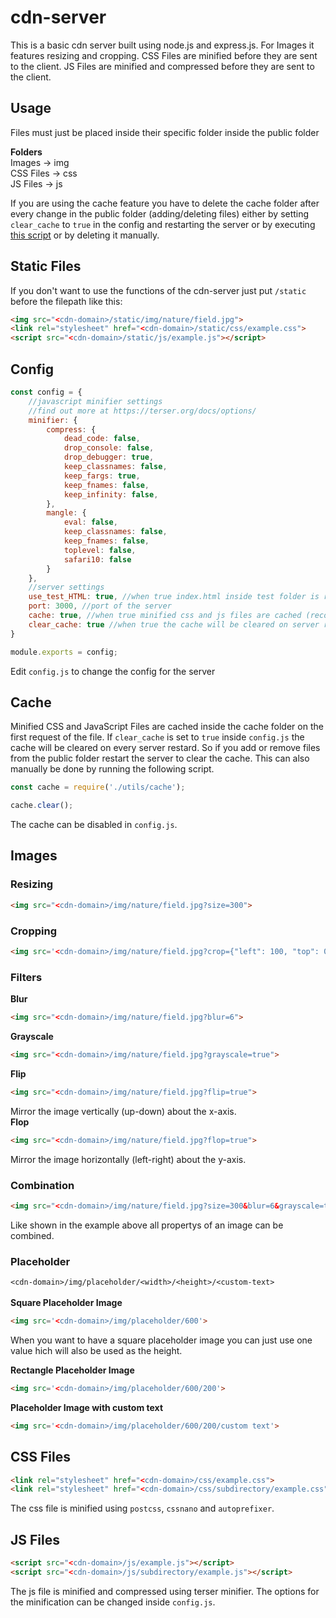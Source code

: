 # cdn-server
This is a basic cdn server built using node.js and express.js. For Images it features resizing and cropping. CSS Files are minified before they are sent to the client. JS Files are minified and compressed before they are sent to the client.

## Usage
Files must just be placed inside their specific folder inside the public folder

**Folders**<br />
Images -> img<br />
CSS Files -> css<br />
JS Files -> js<br />

If you are using the cache feature you have to delete the cache folder after every change in the public folder (adding/deleting files) either by setting `clear_cache` to `true` in the config and restarting the server or by executing [this script](#cache) or by deleting it manually.

## Static Files
If you don't want to use the functions of the cdn-server just put `/static` before the filepath like this:
```html
<img src="<cdn-domain>/static/img/nature/field.jpg">
<link rel="stylesheet" href="<cdn-domain>/static/css/example.css">
<script src="<cdn-domain>/static/js/example.js"></script>
```

## Config
```javascript
const config = {
    //javascript minifier settings
    //find out more at https://terser.org/docs/options/
    minifier: {
        compress: {
            dead_code: false,
            drop_console: false,
            drop_debugger: true,
            keep_classnames: false,
            keep_fargs: true,
            keep_fnames: false,
            keep_infinity: false,
        },
        mangle: {
            eval: false,
            keep_classnames: false,
            keep_fnames: false,
            toplevel: false,
            safari10: false
        }
    },
    //server settings
    use_test_HTML: true, //when true index.html inside test folder is rendered when requesting '/'
    port: 3000, //port of the server
    cache: true, //when true minified css and js files are cached (recommended)
    clear_cache: true //when true the cache will be cleared on server restart (recommended)
}

module.exports = config;
```
Edit `config.js` to change the config for the server

## Cache
Minified CSS and JavaScript Files are cached inside the cache folder on the first request of the file. If `clear_cache` is set to `true` inside `config.js` the cache will be cleared on every server restard. So if you add or remove files from the public folder restart the server to clear the cache. This can also manually be done by running the following script.
```javascript
const cache = require('./utils/cache');

cache.clear();
```
The cache can be disabled in `config.js`.

## Images
### Resizing
```html
<img src="<cdn-domain>/img/nature/field.jpg?size=300">
```
### Cropping
```html
<img src='<cdn-domain>/img/nature/field.jpg?crop={"left": 100, "top": 0, "width": 300, "height": 500}'>
```
### Filters
**Blur**
```html
<img src="<cdn-domain>/img/nature/field.jpg?blur=6">
```
**Grayscale**
```html
<img src="<cdn-domain>/img/nature/field.jpg?grayscale=true">
```
**Flip**
```html
<img src="<cdn-domain>/img/nature/field.jpg?flip=true">
```
Mirror the image vertically (up-down) about the x-axis. <br />
**Flop**
```html
<img src="<cdn-domain>/img/nature/field.jpg?flop=true">
```
Mirror the image horizontally (left-right) about the y-axis.  <br />

### Combination
```html
<img src="<cdn-domain>/img/nature/field.jpg?size=300&blur=6&grayscale=true">
```
Like shown in the example above all propertys of an image can be combined.

### Placeholder
`<cdn-domain>/img/placeholder/<width>/<height>/<custom-text>`<br /><br />
**Square Placeholder Image**
```html
<img src='<cdn-domain>/img/placeholder/600'>
```
When you want to have a square placeholder image you can just use one value hich will also be used as the height.

**Rectangle Placeholder Image**
```html
<img src='<cdn-domain>/img/placeholder/600/200'>
```
**Placeholder Image with custom text**
```html
<img src='<cdn-domain>/img/placeholder/600/200/custom text'>
```

## CSS Files
```html
<link rel="stylesheet" href="<cdn-domain>/css/example.css">
<link rel="stylesheet" href="<cdn-domain>/css/subdirectory/example.css">
```
The css file is minified using `postcss`, `cssnano` and `autoprefixer`.
 
## JS Files
```html
<script src="<cdn-domain>/js/example.js"></script>
<script src="<cdn-domain>/js/subdirectory/example.js"></script>
```
The js file is minified and compressed using terser minifier. The options for the minification can be changed inside `config.js`.